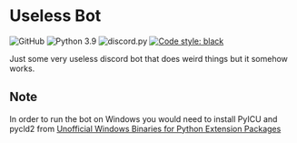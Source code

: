 # Useless Bot

![GitHub](https://img.shields.io/github/license/defracted/snowflake?style=for-the-badge) ![Python 3.9](https://img.shields.io/badge/python-3.9-blue.svg?style=for-the-badge) ![discord.py](https://img.shields.io/badge/discord.py-@master-blue?style=for-the-badge) [![Code style: black](https://img.shields.io/badge/code%20style-black-000000.svg?style=for-the-badge)](https://github.com/psf/black) 

Just some very useless discord bot that does weird things but it somehow works. 


## Note
In order to run the bot on Windows you would need to install PyICU and pycld2 from [Unofficial Windows Binaries for Python Extension Packages](https://www.lfd.uci.edu/~gohlke/pythonlibs/)
